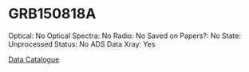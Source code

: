 # GRB150818A

Optical: No
Optical Spectra: No
Radio: No
Saved on Papers?: No
State: Unprocessed
Status: No ADS Data
Xray: Yes

[Data Catalogue](GRB150818A%2000f68cb5c1474fff882894334faa0da6/Data%20Catalogue%2017da4d8c33e04e6a869519cd9783b4bc.csv)